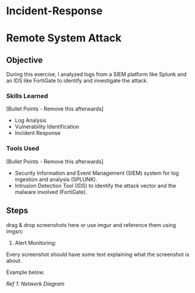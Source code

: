 # Incident-Response

# Remote System Attack

## Objective
During this exercise, I analyzed logs from a SIEM platform like Splunk and an IDS like FortiGate to identify and investigate the attack.

### Skills Learned
[Bullet Points - Remove this afterwards]

- Log Analysis
- Vulnerability Identification
- Incident Response

### Tools Used
[Bullet Points - Remove this afterwards]

- Security Information and Event Management (SIEM) system for log ingestion and analysis (SPLUNK).
- Intrusion Detection Tool (IDS) to identify the attack vector and the malware involved (FortiGate).

## Steps
drag & drop screenshots here or use imgur and reference them using imgsrc

1. Alert Monitoring:
   
Every screenshot should have some text explaining what the screenshot is about.

Example below.

*Ref 1: Network Diagram*
